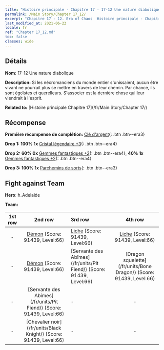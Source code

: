 ```yaml
---
title: "Histoire principale - Chapitre 17 - 17-12 Une nature diabolique"
permalink: /Main Story/Chapter 17_12/
excerpt: "Chapitre 17 - 12. Era of Chaos  Histoire principale - Chapitre 17_12. 17-12 Une nature diabolique"
last_modified_at: 2021-06-22
locale: fr
ref: "Chapter 17_12.md"
toc: false
classes: wide
---
```


## Détails

 **Nom:** 17-12 Une nature diabolique

 **Description:** Si les nécromanciens du monde entier s'unissaient, aucun être vivant ne pourrait plus se mettre en travers de leur chemin. Par chance, ils sont égoïstes et querelleurs. S'associer est la dernière chose qui leur viendrait à l'esprit.

 **Related to:** [Histoire principale Chapitre 17](/fr/Main Story/Chapter 17/)

## Récompense

 **Première récompense de complétion:** [Clé d'argent](/ItemsFR/con_693/){: .btn .btn--era3}

 **Drop 1:** **100% 1x** [Cristal légendaire +3](/ItemsFR/mat_59/){: .btn .btn--era4}

 **Drop 2:** **60% 0x** [Gemmes fantastiques +2](/ItemsFR/mat_51/){: .btn .btn--era4}, **40% 1x** [Gemmes fantastiques +2](/ItemsFR/mat_51/){: .btn .btn--era4}

 **Drop 3:** **100% 1x** [Parchemins de sorts](/ItemsFR/con_694/){: .btn .btn--era3}


## Fight against Team
 **Hero:** h_Adelaide

 **Team:**


  | 1st row | 2nd row | 3rd row | 4th row |
  |:----:|:----:|:----|:----:|
  | - | [Démon](/fr/units/Demon/) (Score: 91439, Level:66)  | [Liche](/fr/units/Lich/) (Score: 91439, Level:66)  | [Liche](/fr/units/Lich/) (Score: 91439, Level:66)  |
  | - | [Démon](/fr/units/Demon/) (Score: 91439, Level:66)  | [Servante des Abîmes](/fr/units/Pit Fiend/) (Score: 91439, Level:66)  | [Dragon squelette](/fr/units/Bone Dragon/) (Score: 91439, Level:66)  |
  | - | [Servante des Abîmes](/fr/units/Pit Fiend/) (Score: 91439, Level:66)  | - | - |
  | - | [Chevalier noir](/fr/units/Black Knight/) (Score: 91439, Level:66)  | - | - |


